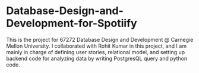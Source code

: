 # Database-Design-and-Development-for-Spotiify
This is the project for 67272 Database Design and Development @ Carnegie Mellon University. 
I collaborated with Rohit Kumar in this project, and I am mainly in charge of defining user stories, relational model, and setting up backend code for analyzing data by writing PostgresQL query and python code. 
